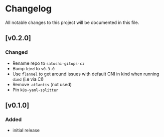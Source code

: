 # Changelog
All notable changes to this project will be documented in this file.

## [v0.2.0]

### Changed

- Rename repo to `satoshi-gitops-ci`
- Bump `kind` to `v0.3.0`
- Use `flannel` to get around issues with default CNI in kind when running `dind` (i.e via CI)
- Remove` atlantis` (not used)
- Pin `k8s-yaml-splitter`

## [v0.1.0]

### Added

- initial release